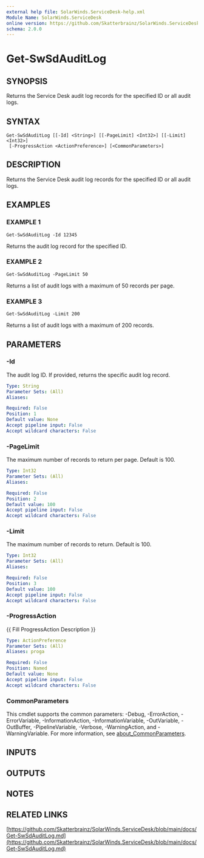 ```yaml
---
external help file: SolarWinds.ServiceDesk-help.xml
Module Name: SolarWinds.ServiceDesk
online version: https://github.com/Skatterbrainz/SolarWinds.ServiceDesk/blob/main/docs/Get-SwSdAuditLog.md
schema: 2.0.0
---
```


# Get-SwSdAuditLog

## SYNOPSIS
Returns the Service Desk audit log records for the specified ID or all audit logs.

## SYNTAX

```
Get-SwSdAuditLog [[-Id] <String>] [[-PageLimit] <Int32>] [[-Limit] <Int32>]
 [-ProgressAction <ActionPreference>] [<CommonParameters>]
```

## DESCRIPTION
Returns the Service Desk audit log records for the specified ID or all audit logs.

## EXAMPLES

### EXAMPLE 1
```
Get-SwSdAuditLog -Id 12345
```

Returns the audit log record for the specified ID.

### EXAMPLE 2
```
Get-SwSdAuditLog -PageLimit 50
```

Returns a list of audit logs with a maximum of 50 records per page.

### EXAMPLE 3
```
Get-SwSdAuditLog -Limit 200
```

Returns a list of audit logs with a maximum of 200 records.

## PARAMETERS

### -Id
The audit log ID.
If provided, returns the specific audit log record.

```yaml
Type: String
Parameter Sets: (All)
Aliases:

Required: False
Position: 1
Default value: None
Accept pipeline input: False
Accept wildcard characters: False
```

### -PageLimit
The maximum number of records to return per page.
Default is 100.

```yaml
Type: Int32
Parameter Sets: (All)
Aliases:

Required: False
Position: 2
Default value: 100
Accept pipeline input: False
Accept wildcard characters: False
```

### -Limit
The maximum number of records to return.
Default is 100.

```yaml
Type: Int32
Parameter Sets: (All)
Aliases:

Required: False
Position: 3
Default value: 100
Accept pipeline input: False
Accept wildcard characters: False
```

### -ProgressAction
{{ Fill ProgressAction Description }}

```yaml
Type: ActionPreference
Parameter Sets: (All)
Aliases: proga

Required: False
Position: Named
Default value: None
Accept pipeline input: False
Accept wildcard characters: False
```

### CommonParameters
This cmdlet supports the common parameters: -Debug, -ErrorAction, -ErrorVariable, -InformationAction, -InformationVariable, -OutVariable, -OutBuffer, -PipelineVariable, -Verbose, -WarningAction, and -WarningVariable. For more information, see [about_CommonParameters](http://go.microsoft.com/fwlink/?LinkID=113216).

## INPUTS

## OUTPUTS

## NOTES

## RELATED LINKS

[https://github.com/Skatterbrainz/SolarWinds.ServiceDesk/blob/main/docs/Get-SwSdAuditLog.md](https://github.com/Skatterbrainz/SolarWinds.ServiceDesk/blob/main/docs/Get-SwSdAuditLog.md)

